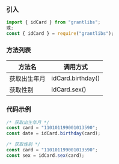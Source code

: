 ### 引入

```js
import { idCard } from "grantlibs";
或;
const { idCard } = require("grantlibs");
```

### 方法列表

| 方法名       | 调用方式          |
| ------------ | ----------------- |
| 获取出生年月 | idCard.birthday() |
| 获取性别     | idCard.sex()      |

### 代码示例

```js
/* 获取出生年月 */
const card = "110101199001013590";
const date = idCard.birthday(card);

/* 获取性别 */
const card = "110101199001013590";
const sex = idCard.sex(card);
```
